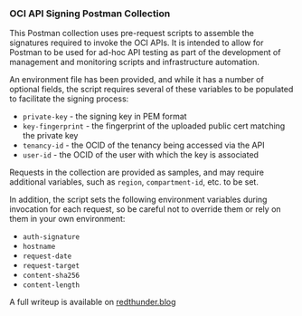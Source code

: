 ### OCI API Signing Postman Collection

This Postman collection uses pre-request scripts to assemble the signatures required to invoke the OCI APIs. It is intended to allow for Postman to be used for ad-hoc API testing as part of the development of management and monitoring scripts and infrastructure automation.

An environment file has been provided, and while it has a number of optional fields, the script requires several of these variables to be populated to facilitate the signing process:

* `private-key` - the signing key in PEM format
* `key-fingerprint` - the fingerprint of the uploaded public cert matching the private key
* `tenancy-id` - the OCID of the tenancy being accessed via the API
* `user-id` - the OCID of the user with which the key is associated

Requests in the collection are provided as samples, and may require additional variables, such as `region`, `compartment-id`, etc. to be set.

In addition, the script sets the following environment variables during invocation for each request, so be careful not to override them or rely on them in your own environment:

* `auth-signature`
* `hostname`
* `request-date`
* `request-target`
* `content-sha256`
* `content-length`

A full writeup is available on [redthunder.blog](https://redthunder.blog/2019/07/10/calling-oci-apis-from-postman/)